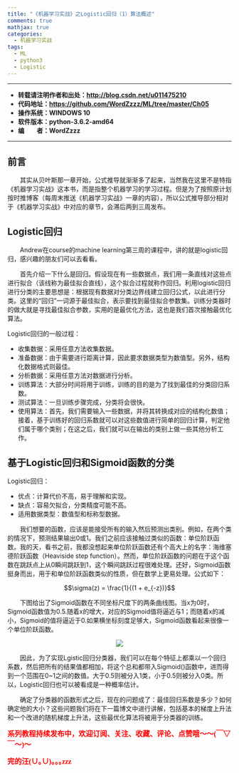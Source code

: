 ```yaml
---
title: "《机器学习实战》之Logistic回归（1）算法概述"
comments: true
mathjax: true
categories:
  - 机器学习实战
tags:
  - ML
  - python3
  - Logistic
---
```


----------

- **转载请注明作者和出处：http://blog.csdn.net/u011475210**
- **代码地址：https://github.com/WordZzzz/ML/tree/master/Ch05**
- **操作系统：WINDOWS 10**
- **软件版本：python-3.6.2-amd64**
- **编&emsp;&emsp;者：WordZzzz**

----------

## 前言

&emsp;&emsp;其实从贝叶斯那一章开始，公式推导就渐渐多了起来，当然我在这里不是特指《机器学习实战》这本书，而是指整个机器学习的学习过程。但是为了按照原计划按时推博客（每周末推送《机器学习实战》一章的内容），所以公式推导部分相对于《机器学习实战》中对应的章节，会滞后两到三周发布。

## Logistic回归

&emsp;&emsp;Andrew在course的machine learning第三周的课程中，讲的就是logistic回归，感兴趣的朋友们可以去看看。

&emsp;&emsp;首先介绍一下什么是回归。假设现在有一些数据点，我们用一条直线对这些点进行拟合（该线称为最佳拟合直线），这个拟合过程就称作回归。利用logistic回归进行分类的主要思想是：根据现有数据对分类边界线建立回归公式，以此进行分类。这里的“回归”一词源于最佳拟合，表示要找到最佳拟合参数集。训练分类器时的做大就是寻找最佳拟合参数，实用的是最优化方法，这也是我们首次接触最优化算法。

Logistic回归的一般过程：

- 收集数据：采用任意方法收集数据。
- 准备数据：由于需要进行距离计算，因此要求数据类型为数值型。另外，结构化数据格式则最佳。
- 分析数据：采用任意方法对数据进行分析。
- 训练算法：大部分时间将用于训练，训练的目的是为了找到最佳的分类回归系数。
- 测试算法：一旦训练步骤完成，分类将会很快。
- 使用算法：首先，我们需要输入一些数据，并将其转换成对应的结构化数值；接着，基于训练好的回归系数就可以对这些数值进行简单的回归计算，判定他们属于哪个类别；在这之后，我们就可以在输出的类别上做一些其他分析工作。

## 基于Logistic回归和Sigmoid函数的分类

Logistic回归：

- 优点：计算代价不高，易于理解和实现。
- 缺点：容易欠拟合，分类精度可能不高。
- 适用数据类型：数值型和标称型数据。

&emsp;&emsp;我们想要的函数，应该是能接受所有的输入然后预测出类别。例如，在两个类的情况下，预测结果输出0或1。我们之前应该接触过类似的函数：单位阶跃函数。我的天，看书之前，我都没想起来单位阶跃函数还有个高大上的名字：海维塞德阶跃函数（Heaviside step function）。然而，单位阶跃函数的问题在于这个函数在跳跃点上从0瞬间跳跃到1，这个瞬间跳跃过程很难处理。还好，Sigmoid函数挺身而出，用于和单位阶跃函数类似的性质，但在数学上更易处理。公式如下：

$$\sigma(z) = \frac{1}{(1 + e_{-z})}$$

&emsp;&emsp;下图给出了Sigmoid函数在不同坐标尺度下的两条曲线图。当x为0时，Sigmoid函数值为0.5.随着x的增大，对应的Sigmoid值将逼近与1；而随着x的减小，Sigmoid的值将逼近于0.如果横坐标刻度足够大，Sigmoid函数看起来很像一个单位阶跃函数。

<p></p>
<div align=center><img src="http://img.blog.csdn.net/20170917165302047?watermark/2/text/aHR0cDovL2Jsb2cuY3Nkbi5uZXQvdTAxMTQ3NTIxMA==/font/5a6L5L2T/fontsize/400/fill/I0JBQkFCMA==/dissolve/70/gravity/SouthEast"/></div>
<p></p>

&emsp;&emsp;因此，为了实现Lgistic回归分类器，我们可以在每个特征上都乘以一个回归系数，然后把所有的结果值都相加，将这个总和都带入Sigmoid()函数中，进而得到一个范围在0~1之间的数值。大于0.5则被分入1类，小于0.5则被分入0类。所以，Logistic回归也可以被看成是一种概率估计。

&emsp;&emsp;确定了分类器的函数形式之后，现在的问题成了：最佳回归系数是多少？如何确定他的大小？这些问题我们将在下一篇博文中进行讲解，包括基本的梯度上升法和一个改进的随机梯度上升法，这些最优化算法将被用于分类器的训练。

**<font color="red" size=3 face="仿宋">系列教程持续发布中，欢迎订阅、关注、收藏、评论、点赞哦～～(￣▽￣～)～</font>**

**<font color="red" size=3 face="仿宋">完的汪(∪｡∪)｡｡｡zzz</font>**